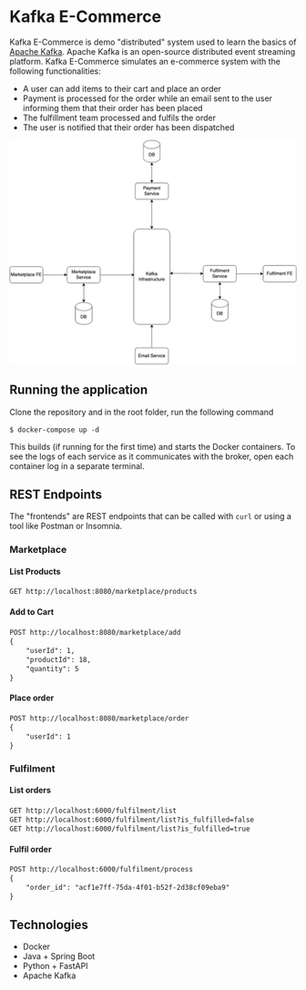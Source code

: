 # Kafka E-Commerce

Kafka E-Commerce is demo "distributed" system used to learn the basics of [Apache Kafka](https://kafka.apache.org/). 
Apache Kafka is an open-source distributed event streaming platform. Kafka E-Commerce simulates an e-commerce system 
with the following functionalities:
* A user can add items to their cart and place an order
* Payment is processed for the order while an email sent to the user informing them that their order has been placed
* The fulfillment team processed and fulfils the order
* The user is notified that their order has been dispatched

![architecture](screenshots/architecture.png)

## Running the application

Clone the repository and in the root folder, run the following command
```
$ docker-compose up -d
```
This builds (if running for the first time) and starts the Docker containers.
To see the logs of each service as it communicates with the broker, open each container log in a separate terminal.

## REST Endpoints

The "frontends" are REST endpoints that can be called with `curl` or using a tool like Postman or Insomnia.

### Marketplace

#### List Products

```
GET http://localhost:8080/marketplace/products
```

#### Add to Cart

```
POST http://localhost:8080/marketplace/add
{
    "userId": 1,
    "productId": 18,
    "quantity": 5
}
```

#### Place order

```
POST http://localhost:8080/marketplace/order
{
    "userId": 1
}
```

### Fulfilment

#### List orders

```
GET http://localhost:6000/fulfilment/list
GET http://localhost:6000/fulfilment/list?is_fulfilled=false
GET http://localhost:6000/fulfilment/list?is_fulfilled=true
```

#### Fulfil order

```
POST http://localhost:6000/fulfilment/process
{
    "order_id": "acf1e7ff-75da-4f01-b52f-2d38cf09eba9"
}
```

## Technologies

* Docker
* Java + Spring Boot
* Python + FastAPI
* Apache Kafka
